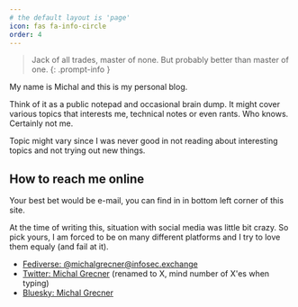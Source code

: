 ```yaml
---
# the default layout is 'page'
icon: fas fa-info-circle
order: 4
---
```


> Jack of all trades, master of none. But probably better than master of one.
{: .prompt-info }

My name is Michal and this is my personal blog.

Think of it as a public notepad and occasional brain dump. It might cover various topics that interests me, technical notes or even rants. Who knows. Certainly not me. 

Topic might vary since I was never good in not reading about interesting topics and not trying out new things.

## How to reach me online

Your best bet would be e-mail, you can find in in bottom left corner of this site.

At the time of writing this, situation with social media was little bit crazy. So pick yours, I am forced to be on many different platforms and I try to love them equaly (and fail at it).

- [Fediverse: @michalgrecner@infosec.exchange](https://infosec.exchange/@michalgrecner)
- [Twitter: Michal Grecner](https://twitter.com/michal_grecner) (renamed to X, mind number of X'es when typing)
- [Bluesky: Michal Grecner](https://bsky.app/profile/michal-grecner.bsky.social)
